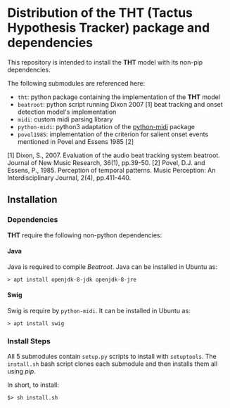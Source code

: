 # Distribution of the THT (Tactus Hypothesis Tracker) package and dependencies

This repository is intended to install the **THT** model with its
non-pip dependencies.

The following submodules are referenced here:

* `tht`: python package containing the implementation of the **THT** model 
* `beatroot`: python script running Dixon 2007 [1] beat tracking and onset
    detection model's implementation
* `midi`: custom midi parsing library
* `python-midi`: python3 adaptation of the [python-midi](https://github.com/vishnubob/python-midi) package
* `povel1985`: implementation of the criterion for salient onset events
    mentioned in Povel and Essens 1985 [2]

[1] Dixon, S., 2007. Evaluation of the audio beat tracking system beatroot.
Journal of New Music Research, 36(1), pp.39-50.
[2] Povel, D.J. and Essens, P., 1985. Perception of temporal patterns. Music
Perception: An Interdisciplinary Journal, 2(4), pp.411-440.

## Installation

### Dependencies

**THT** require the following non-python dependencies:

#### Java

Java is required to compile _Beatroot_. Java can be installed in Ubuntu as:

    > apt install openjdk-8-jdk openjdk-8-jre


#### Swig

Swig is require by `python-midi`. It can be installed in Ubuntu as:

    > apt install swig


### Install Steps

All 5 submodules contain `setup.py` scripts to install with `setuptools`.
The `install.sh` bash script clones each submodule and then installs them all
using _pip_.

In short, to install:

    $> sh install.sh
